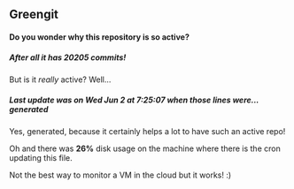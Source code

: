 ## Greengit

#### Do you wonder why this repository is so active?

##### After all it has 20205 commits!

But is it *really* active? Well...

##### Last update was on Wed Jun 2 at 7:25:07 when those lines were... generated

Yes, generated, because it certainly helps a lot to have such an active repo!

Oh and there was **26%** disk usage on the machine
where there is the cron updating this file.

Not the best way to monitor a VM in the cloud but it works! :)
